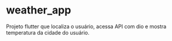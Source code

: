 # weather_app

Projeto flutter que localiza o usuário, acessa API com dio e mostra temperatura da cidade do usuário. 

